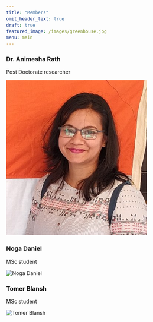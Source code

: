 ```yaml
---
title: "Members"
omit_header_text: true
draft: true
featured_image: /images/greenhouse.jpg
menu: main
---
```


### Dr. Animesha Rath

Post Doctorate researcher

![Animesha Rath](/images/rath1.jpg)

### Noga Daniel

MSc student

![Noga Daniel](/images/XXX.jpg)

### Tomer Blansh

MSc student

![Tomer Blansh](/images/XXX.jpg)
